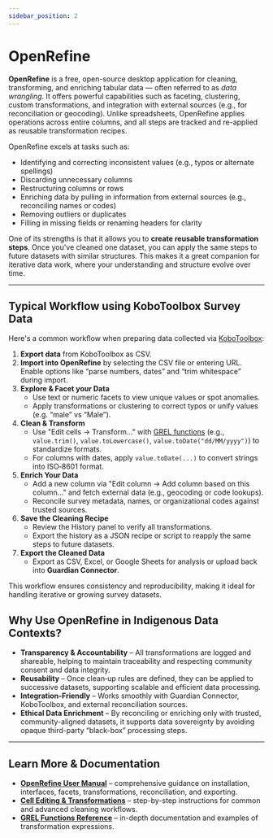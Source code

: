 ```yaml
---
sidebar_position: 2
---
```


# OpenRefine

**OpenRefine** is a free, open-source desktop application for cleaning, transforming, and enriching tabular data — often referred to as _data wrangling_. It offers powerful capabilities such as faceting, clustering, custom transformations, and integration with external sources (e.g., for reconciliation or geocoding). Unlike spreadsheets, OpenRefine applies operations across entire columns, and all steps are tracked and re-applied as reusable transformation recipes.

OpenRefine excels at tasks such as:

- Identifying and correcting inconsistent values (e.g., typos or alternate spellings)
- Discarding unnecessary columns
- Restructuring columns or rows
- Enriching data by pulling in information from external sources (e.g., reconciling names or codes)
- Removing outliers or duplicates
- Filling in missing fields or renaming headers for clarity

One of its strengths is that it allows you to **create reusable transformation steps**. Once you've cleaned one dataset, you can apply the same steps to future datasets with similar structures. This makes it a great companion for iterative data work, where your understanding and structure evolve over time.

---

## Typical Workflow using KoboToolbox Survey Data

Here's a common workflow when preparing data collected via [KoboToolbox](/reference/connected-applications/kobotoolbox):

1. **Export data** from KoboToolbox as CSV.
2. **Import into OpenRefine** by selecting the CSV file or entering URL. Enable options like “parse numbers, dates” and “trim whitespace” during import.
3. **Explore & Facet your Data**  
   - Use text or numeric facets to view unique values or spot anomalies.
   - Apply transformations or clustering to correct typos or unify values (e.g. “male” vs “Male”).
4. **Clean & Transform**
   - Use "Edit cells → Transform…" with [GREL functions](https://openrefine.org/docs/manual/grel) (e.g., `value.trim()`, `value.toLowercase()`, `value.toDate("dd/MM/yyyy")`) to standardize formats.
   - For columns with dates, apply `value.toDate(...)` to convert strings into ISO‑8601 format.
5. **Enrich Your Data**
   - Add a new column via "Edit column → Add column based on this column…" and fetch external data (e.g., geocoding or code lookups).
   - Reconcile survey metadata, names, or organizational codes against trusted sources.
6. **Save the Cleaning Recipe**
   - Review the History panel to verify all transformations.
   - Export the history as a JSON recipe or script to reapply the same steps to future datasets.
7. **Export the Cleaned Data**
   - Export as CSV, Excel, or Google Sheets for analysis or upload back into **Guardian Connector**.

This workflow ensures consistency and reproducibility, making it ideal for handling iterative or growing survey datasets.

## Why Use OpenRefine in Indigenous Data Contexts?

- **Transparency & Accountability** – All transformations are logged and shareable, helping to maintain traceability and respecting community consent and data integrity.
- **Reusability** – Once clean‑up rules are defined, they can be applied to successive datasets, supporting scalable and efficient data processing.
- **Integration-Friendly** – Works smoothly with Guardian Connector, KoboToolbox, and external reconciliation sources.
- **Ethical Data Enrichment** – By reconciling or enriching only with trusted, community-aligned datasets, it supports data sovereignty by avoiding opaque third-party “black-box” processing steps.

---

## Learn More & Documentation

- [**OpenRefine User Manual**](https://openrefine.org/docs) – comprehensive guidance on installation, interfaces, facets, transformations, reconciliation, and exporting.
- [**Cell Editing & Transformations**](https://openrefine.org/docs/manual/cellediting?utm_source=chatgpt.com) – step-by-step instructions for common and advanced cleaning workflows.
- [**GREL Functions Reference**](https://openrefine.org/docs/manual/grel) – in-depth documentation and examples of transformation expressions.
